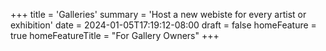 +++
title = 'Galleries'
summary = 'Host a new webiste for every artist or exhibition'
date = 2024-01-05T17:19:12-08:00
draft = false
homeFeature = true
homeFeatureTitle = "For Gallery Owners"
+++
